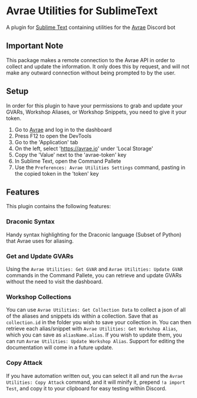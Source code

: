 # Avrae Utilities for SublimeText
A plugin for [Sublime Text](https://www.sublimetext.com/) containing utilities for the [Avrae](https://avrae.io) Discord bot

## Important Note
This package makes a remote connection to the Avrae API in order to collect and update the information. It only does this by request, and will not make any outward connection without being prompted to by the user.

## Setup
In order for this plugin to have your permissions to grab and update your GVARs, Workshop Aliases, or Workshop Snippets, you need to give it your token.

1. Go to [Avrae](https://avrae.io) and log in to the dashboard
2. Press F12 to open the DevTools
3. Go to the 'Application' tab
4. On the left, select 'https://avrae.io' under 'Local Storage'
5. Copy the 'Value' next to the 'avrae-token' key
6. In Sublime Text, open the Command Pallete
7. Use the ``Preferences: Avrae Utilities Settings`` command, pasting in the copied token in the 'token' key

## Features
This plugin contains the following features:

### Draconic Syntax
Handy syntax highlighting for the Draconic language (Subset of Python) that Avrae uses for aliasing.

### Get and Update GVARs
Using the ``Avrae Utilities: Get GVAR`` and ``Avrae Utilities: Update GVAR`` commands in the Command Pallete, you can retrieve and update GVARs without the need to visit the dashboard.

### Workshop Collections
You can use ``Avrae Utilities: Get Collection Data`` to collect a json of all of the aliases and snippets ids within a collection. Save that as `collection.id` in the folder you wish to save your collection in. You can then retrieve each alias/snippet with ``Avrae Utilities: Get Workshop Alias``, which you can save as ``aliasName.alias``. If you wish to update them, you can run ``Avrae Utilities: Update Workshop Alias``. Support for editing the documentation will come in a future update.

### Copy Attack
If you have automation written out, you can select it all and run the ``Avrae Utilities: Copy Attack`` command, and it will minify it, prepend ``!a import Test``, and copy it to your clipboard for easy testing within Discord.
